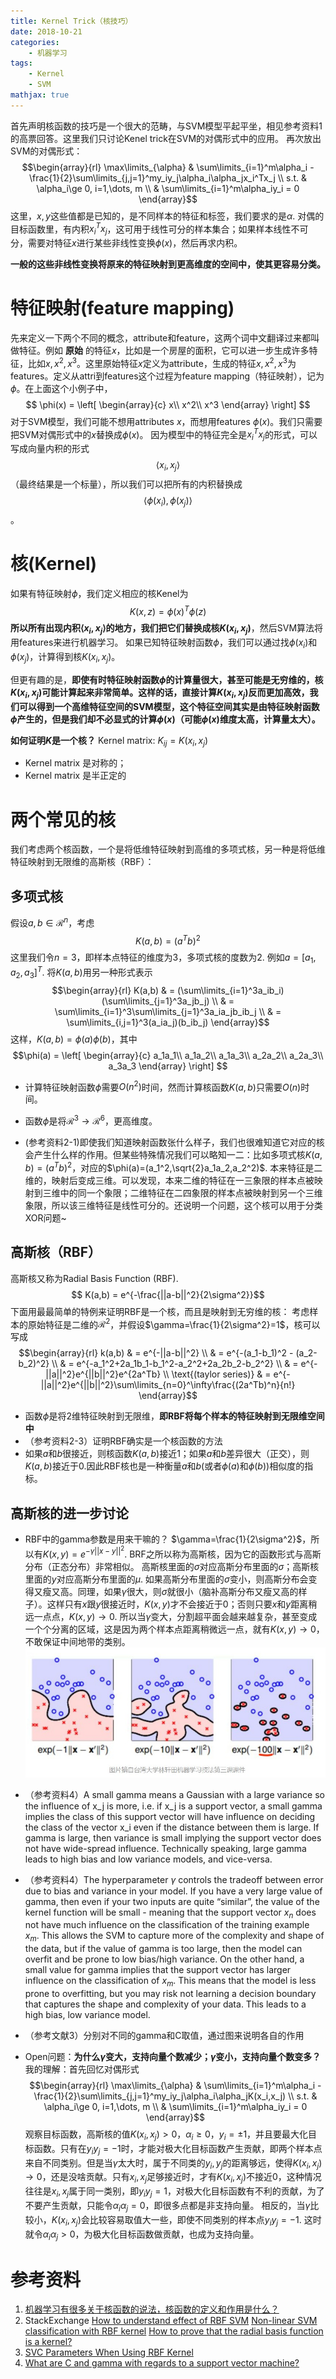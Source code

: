 ```yaml
---
title: Kernel Trick（核技巧）
date: 2018-10-21
categories:
    - 机器学习
tags:
    - Kernel
    - SVM
mathjax: true
---
```


首先声明核函数的技巧是一个很大的范畴，与SVM模型平起平坐，相见参考资料1的高票回答。这里我们只讨论Kenel trick在SVM的对偶形式中的应用。
再次放出SVM的对偶形式：
$$\begin{array}{rl}
\max\limits_{\alpha} & \sum\limits_{i=1}^m\alpha_i -  \frac{1}{2}\sum\limits_{j,j=1}^my_iy_j\alpha_i\alpha_jx_i^Tx_j \\
s.t.    & \alpha_i\ge 0, i=1,\dots, m \\
        & \sum\limits_{i=1}^m\alpha_iy_i = 0
\end{array}$$
这里，$x, y$这些值都是已知的，是不同样本的特征和标签，我们要求的是$\alpha$. 对偶的目标函数里，有内积$x_i^Tx_j$，这可用于线性可分的样本集合；如果样本线性不可分，需要对特征$x$进行某些非线性变换$\phi(x)$，然后再求内积。

__一般的这些非线性变换将原来的特征映射到更高维度的空间中，使其更容易分类。__

# 特征映射(feature mapping)
先来定义一下两个不同的概念，attribute和feature，这两个词中文翻译过来都叫做特征。例如 __原始__ 的特征$x$，比如是一个房屋的面积，它可以进一步生成许多特征，比如$x,x^2,x^3$。这里原始特征$x$定义为attribute，生成的特征$x,x^2,x^3$为features。定义从attri到features这个过程为feature mapping（特征映射），记为$\phi$。在上面这个小例子中，
$$ \phi(x) = \left[
\begin{array}{c}
  x\\
  x^2\\
  x^3
\end{array}
\right] $$
对于SVM模型，我们可能不想用attributes $x$，而想用features $\phi(x)$。我们只需要把SVM对偶形式中的$x$替换成$\phi(x)$。
因为模型中的特征完全是$x^T_ix_j$的形式，可以写成向量内积的形式$$\langle x_i, x_j\rangle$$（最终结果是一个标量），所以我们可以把所有的内积替换成$$\langle \phi(x_i), \phi(x_j)\rangle$$。

# 核(Kernel)
如果有特征映射$\phi$，我们定义相应的核Kenel为
$$K(x,z) = \phi(x)^T\phi(z)$$
__所以所有出现内积$\langle x_i, x_j\rangle$的地方，我们把它们替换成核$K(x_i,x_j)$__，然后SVM算法将用features来进行机器学习。
如果已知特征映射函数$\phi$，我们可以通过找$\phi(x_i)$和$\phi(x_j)$，计算得到核$K(x_i,x_j)$。

但更有趣的是，__即使有时特征映射函数$\phi$的计算量很大，甚至可能是无穷维的，核$K(x_i,x_j)$可能计算起来非常简单。这样的话，直接计算$K(x_i,x_j)$反而更加高效，我们可以得到一个高维特征空间的SVM模型，这个特征空间其实是由特征映射函数$\phi$产生的，但是我们却不必显式的计算$\phi(x)$（可能$\phi(x)$维度太高，计算量太大）。__

__如何证明$K$是一个核？__
Kernel matrix: $K_{ij} = K(x_i,x_j)$
- Kernel matrix 是对称的；
- Kernel matrix 是半正定的

# 两个常见的核
我们考虑两个核函数，一个是将低维特征映射到高维的多项式核，另一种是将低维特征映射到无限维的高斯核（RBF）：
## 多项式核
假设$a,b\in\mathcal{R}^n$，考虑
$$K(a,b)=(a^Tb)^2$$
这里我们令$n=3$，即样本点特征的维度为3，多项式核的度数为2. 例如$a=[a_1,a_2,a_3]^T$.
将$K(a,b)$用另一种形式表示
$$\begin{array}{rl}
K(a,b) & = (\sum\limits_{i=1}^3a_ib_i)(\sum\limits_{j=1}^3a_jb_j) \\
        & = \sum\limits_{i=1}^3\sum\limits_{j=1}^3a_ia_jb_ib_j \\
        & = \sum\limits_{i,j=1}^3(a_ia_j)(b_ib_j)
\end{array}$$
这样，$K(a,b)=\phi(a)\phi(b)$，其中
$$\phi(a) = \left[
\begin{array}{c}
a_1a_1\\
a_1a_2\\
a_1a_3\\
a_2a_2\\
a_2a_3\\
a_3a_3
\end{array}
\right]
$$
- 计算特征映射函数$\phi$需要$O(n^2)$时间，然而计算核函数$K(a,b)$只需要$O(n)$时间。
- 函数$\phi$是将$\mathcal{R}^3\to\mathcal{R}^6$，更高维度。

- (参考资料2-1)即使我们知道映射函数张什么样子，我们也很难知道它对应的核会产生什么样的作用。但某些特殊情况我们可以略知一二：比如多项式核$K(a,b)=(a^Tb)^2$，对应的$\phi(a)=(a_1^2,\sqrt{2}a_1a_2,a_2^2)$. 本来特征是二维的，映射后变成三维。可以发现，本来二维的特征在一三象限的样本点被映射到三维中的同一个象限；二维特征在二四象限的样本点被映射到另一个三维象限，所以该三维特征是线性可分的。还说明一个问题，这个核可以用于分类XOR问题~


## 高斯核（RBF）
高斯核又称为Radial Basis Function (RBF).
$$ K(a,b) = e^{-\frac{||a-b||^2}{2\sigma^2}}$$
下面用最最简单的特例来证明RBF是一个核，而且是映射到无穷维的核：
考虑样本的原始特征是二维的$\mathcal{R}^2$，并假设$\gamma=\frac{1}{2\sigma^2}=1$，核可以写成
$$\begin{array}{rl}
k(a,b) & = e^{-||a-b||^2} \\
       & = e^{-(a_1-b_1)^2 - (a_2-b_2)^2} \\
       & = e^{-a_1^2+2a_1b_1-b_1^2-a_2^2+2a_2b_2-b_2^2} \\
       & = e^{-||a||^2}e^{||b||^2}e^{2a^Tb} \\
\text{(taylor series)} & = e^{-||a||^2}e^{||b||^2}\sum\limits_{n=0}^\infty\frac{(2a^Tb)^n}{n!}
\end{array}$$


- 函数$\phi$是将2维特征映射到无限维，__即RBF将每个样本的特征映射到无限维空间中__
- （参考资料2-3）证明RBF确实是一个核函数的方法
- 如果$a$和$b$很接近，则核函数$K(a,b)$接近1；如果$a$和$b$差异很大（正交），则$K(a,b)$接近于0.因此RBF核也是一种衡量$a$和$b$(或者$\phi(a)$和$\phi(b)$)相似度的指标。

## 高斯核的进一步讨论
- RBF中的gamma参数是用来干嘛的？
    $\gamma=\frac{1}{2\sigma^2}$，所以有$K(x,y) = e^{-\gamma||x-y||^2}$.
    BRF之所以称为高斯核，因为它的函数形式与高斯分布（正态分布）非常相似。
    高斯核里面的$\sigma$对应高斯分布里面的$\sigma$；高斯核里面的$y$对应高斯分布里面的$\mu$.
    如果高斯分布里面的$\sigma$变小，则高斯分布会变得又瘦又高。同理，如果$\gamma$很大，则$\sigma$就很小（脑补高斯分布又瘦又高的样子）。这样只有$x$跟$y$很接近时，$K(x,y)$才不会接近于0；否则只要$x$和$y$距离稍远一点点，$K(x,y)\to 0$.
    所以当$\gamma$变大，分割超平面会越来越复杂，甚至变成一个个分离的区域，这是因为两个样本点距离稍微远一点，就有$K(x,y)\to 0$，不敢保证中间地带的类别。
    ![gamma](kernel/gamma.jpg)
    
- （参考资料4）A small gamma means a Gaussian with a large variance so the influence of x_j is more, i.e. if x_j is a support vector, a small gamma implies the class of this support vector will have influence on deciding the class of the vector x_i even if the distance between them is large. If gamma is large, then variance is small implying the support vector does not have wide-spread influence. Technically speaking, large gamma leads to high bias and low variance models, and vice-versa.

- （参考资料4）The hyperparameter $\gamma$ controls the tradeoff between error due to bias and variance in your model. If you have a very large value of gamma, then even if your two inputs are quite “similar”, the value of the kernel function will be small - meaning that the support vector $x_n$ does not have much influence on the classification of the training example $x_m$. This allows the SVM to capture more of the complexity and shape of the data, but if the value of gamma is too large, then the model can overfit and be prone to low bias/high variance. On the other hand, a small value for gamma implies that the support vector has larger influence on the classification of $x_m$. This means that the model is less prone to overfitting, but you may risk not learning a decision boundary that captures the shape and complexity of your data. This leads to a high bias, low variance model.

- （参考文献3）分别对不同的gamma和C取值，通过图来说明各自的作用
- Open问题：__为什么$\gamma$变大，支持向量个数减少；$\gamma$变小，支持向量个数变多？__
    我的理解：首先回忆对偶形式
    $$\begin{array}{rl}
    \max\limits_{\alpha} & \sum\limits_{i=1}^m\alpha_i -  \frac{1}{2}\sum\limits_{j,j=1}^my_iy_j\alpha_i\alpha_jK(x_i,x_j) \\
    s.t.    & \alpha_i\ge 0, i=1,\dots, m \\
            & \sum\limits_{i=1}^m\alpha_iy_i = 0
    \end{array}$$
    观察目标函数，高斯核的值$K(x_i,x_j)>0$，$\alpha_i\ge 0$，$y_i=\pm 1$，并且要最大化目标函数。只有在$y_iy_j=-1$时，才能对极大化目标函数产生贡献，即两个样本点来自不同类别。但是当$\gamma$太大时，属于不同类的$y_i,y_j$的距离够远，使得$K(x_i,x_j)\to 0$，还是没啥贡献。只有$x_i,x_j$足够接近时，才有$K(x_i,x_j)$不接近0，这种情况往往是$x_i,x_j$属于同一类别，即$y_iy_j=1$，对极大化目标函数有不利的贡献，为了不要产生贡献，只能令$\alpha_i\alpha_j=0$，即很多点都是非支持向量。
    相反的，当$\gamma$比较小，$K(x_i,x_j)$会比较容易取值大一些，即使不同类别的样本点$y_iy_j=-1$. 这时就令$\alpha_i\alpha_j>0$，为极大化目标函数做贡献，也成为支持向量。
# 参考资料
1. [机器学习有很多关于核函数的说法，核函数的定义和作用是什么？](https://www.zhihu.com/question/24627666)
2. StackExchange
    [How to understand effect of RBF SVM](https://stats.stackexchange.com/questions/58585/how-to-understand-effect-of-rbf-svm)
    [Non-linear SVM classification with RBF kernel](https://stats.stackexchange.com/questions/43779/non-linear-svm-classification-with-rbf-kernel/43806#43806)
    [How to prove that the radial basis function is a kernel?](https://stats.stackexchange.com/questions/35634/how-to-prove-that-the-radial-basis-function-is-a-kernel)
3. [SVC Parameters When Using RBF Kernel](https://chrisalbon.com/machine_learning/support_vector_machines/svc_parameters_using_rbf_kernel/)
4. [What are C and gamma with regards to a support vector machine?](https://www.quora.com/What-are-C-and-gamma-with-regards-to-a-support-vector-machine)